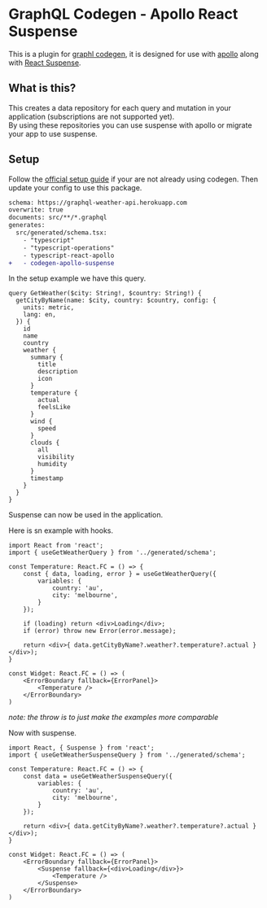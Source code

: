 # GraphQL Codegen - Apollo React Suspense

This is a plugin for [graphl codegen](https://www.graphql-code-generator.com/), it is designed for use with [apollo](https://www.apollographql.com/docs/) along with [React Suspense](https://reactjs.org/docs/concurrent-mode-suspense.html).

## What is this?

This creates a data repository for each query and mutation in your application (subscriptions are not supported yet).  
By using these repositories you can use suspense with apollo or migrate your app to use suspense.

## Setup

Follow the [official setup guide](https://www.graphql-code-generator.com/docs/getting-started/installation) if your are not already using codegen.
Then update your config to use this package.

```diff
schema: https://graphql-weather-api.herokuapp.com
overwrite: true
documents: src/**/*.graphql
generates:
  src/generated/schema.tsx:
    - "typescript"
    - "typescript-operations"
    - typescript-react-apollo
+   - codegen-apollo-suspense
```

In the setup example we have this query.

```gql
query GetWeather($city: String!, $country: String!) {
  getCityByName(name: $city, country: $country, config: {
    units: metric,
    lang: en,
  }) {
    id
    name
    country
    weather {
      summary {
        title
        description
        icon
      }
      temperature {
        actual
        feelsLike
      }
      wind {
        speed
      }
      clouds {
        all
        visibility
        humidity
      }
      timestamp
    }
  }
}
```

Suspense can now be used in the application.

Here is sn example with hooks.

```tsx
import React from 'react';
import { useGetWeatherQuery } from '../generated/schema';

const Temperature: React.FC = () => {
    const { data, loading, error } = useGetWeatherQuery({
        variables: {
            country: 'au',
            city: 'melbourne',
        }
    });

    if (loading) return <div>Loading</div>;
    if (error) throw new Error(error.message);

    return <div>{ data.getCityByName?.weather?.temperature?.actual }</div>);
}

const Widget: React.FC = () => (
    <ErrorBoundary fallback={ErrorPanel}>
        <Temperature />
    </ErrorBoundary>
)
```

_note: the throw is to just make the examples more comparable_

Now with suspense.

```tsx
import React, { Suspense } from 'react';
import { useGetWeatherSuspenseQuery } from '../generated/schema';

const Temperature: React.FC = () => {
    const data = useGetWeatherSuspenseQuery({
        variables: {
            country: 'au',
            city: 'melbourne',
        }
    });

    return <div>{ data.getCityByName?.weather?.temperature?.actual }</div>);
}

const Widget: React.FC = () => (
    <ErrorBoundary fallback={ErrorPanel}>
        <Suspense fallback={<div>Loading</div>}>
            <Temperature />
        </Suspense>
    </ErrorBoundary>
)
```
